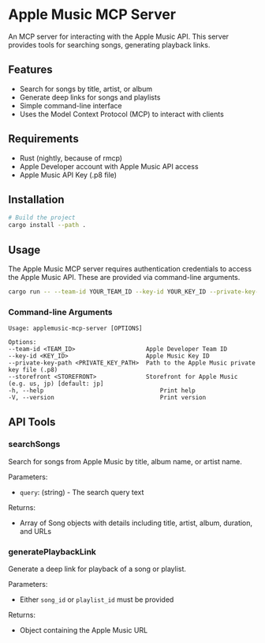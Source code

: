 # Apple Music MCP Server

An MCP server for interacting with the Apple Music API. This server provides tools for searching songs, generating playback links.

## Features

- Search for songs by title, artist, or album
- Generate deep links for songs and playlists
- Simple command-line interface
- Uses the Model Context Protocol (MCP) to interact with clients

## Requirements

- Rust (nightly, because of rmcp)
- Apple Developer account with Apple Music API access
- Apple Music API Key (.p8 file)

## Installation

```bash
# Build the project
cargo install --path .
```

## Usage

The Apple Music MCP server requires authentication credentials to access the Apple Music API. These are provided via command-line arguments.

```bash
cargo run -- --team-id YOUR_TEAM_ID --key-id YOUR_KEY_ID --private-key-path /path/to/AuthKey.p8
```

### Command-line Arguments

```
Usage: applemusic-mcp-server [OPTIONS]

Options:
--team-id <TEAM_ID>                    Apple Developer Team ID
--key-id <KEY_ID>                      Apple Music Key ID
--private-key-path <PRIVATE_KEY_PATH>  Path to the Apple Music private key file (.p8)
--storefront <STOREFRONT>              Storefront for Apple Music (e.g. us, jp) [default: jp]
-h, --help                                 Print help
-V, --version                              Print version
```

## API Tools

### searchSongs

Search for songs from Apple Music by title, album name, or artist name.

Parameters:
- `query`: (string) - The search query text

Returns:
- Array of Song objects with details including title, artist, album, duration, and URLs

### generatePlaybackLink

Generate a deep link for playback of a song or playlist.

Parameters:
- Either `song_id` or `playlist_id` must be provided

Returns:
- Object containing the Apple Music URL

